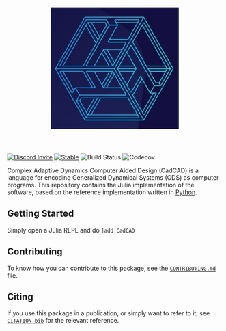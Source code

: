 <h1 align="center">
<img src="docs/assets/logo.jpg" width="300">
</h1><br>

[![Discord Invite](https://dcbadge.vercel.app/api/server/FP2FGJb4tJ)](https://discord.gg/FP2FGJb4tJ)
[![Stable](https://img.shields.io/badge/docs-stable-blue.svg?style=for-the-badge)](https://cadCAD-org.github.io/CadCAD.jl/)
![Build Status](https://img.shields.io/github/actions/workflow/status/cadCAD-org/CadCAD.jl/CI.yml?branch=main&style=for-the-badge)
![Codecov](https://img.shields.io/codecov/c/github/cadCAD-org/CadCAD.jl?token=A4I0I8QGD7&style=for-the-badge)

Complex Adaptive Dynamics Computer Aided Design (CadCAD) is a language for encoding Generalized Dynamical Systems (GDS) as computer programs. This repository contains the Julia implementation of the software, based on the reference implementation written in [Python](https://github.com/cadCAD-org/cadcad-ri).

## Getting Started

Simply open a Julia REPL and do `]add CadCAD`

## Contributing

To know how you can contribute to this package, see the [`CONTRIBUTING.md`](CONTRIBUTING.md) file.

## Citing

If you use this package in a publication, or simply want to refer to it,  see [`CITATION.bib`](CITATION.bib) for the relevant reference.
